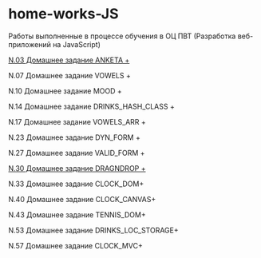 ﻿# home-works-JS
Работы выполненные в процессе обучения в ОЦ ПВТ (Разработка веб-приложений на JavaScript)

[N.03 Домашнее задание ANKETA  +](https://alekseykravtchuk.github.io/home-works-JS/01.%D0%94%D0%BE%D0%BC%D0%B0%D1%88%D0%BD%D0%B5%D0%B5%20%D0%B7%D0%B0%D0%B4%D0%B0%D0%BD%D0%B8%D0%B5%20ANKETA/)

N.07 Домашнее задание VOWELS  +

N.10 Домашнее задание MOOD  +

N.14 Домашнее задание DRINKS_HASH_CLASS +

N.17 Домашнее задание VOWELS_ARR  +

N.23 Домашнее задание DYN_FORM +

N.27 Домашнее задание VALID_FORM +

[N.30 Домашнее задание DRAGNDROP +](https://alekseykravtchuk.github.io/home-works-JS/08.%D0%94%D0%BE%D0%BC%D0%B0%D1%88%D0%BD%D0%B5%D0%B5%20%D0%B7%D0%B0%D0%B4%D0%B0%D0%BD%D0%B8%D0%B5%20DRAGNDROP/)

N.33 Домашнее задание CLOCK_DOM+

N.40 Домашнее задание CLOCK_CANVAS+

N.43 Домашнее задание TENNIS_DOM+

N.53 Домашнее задание DRINKS_LOC_STORAGE+

N.57 Домашнее задание CLOCK_MVC+
